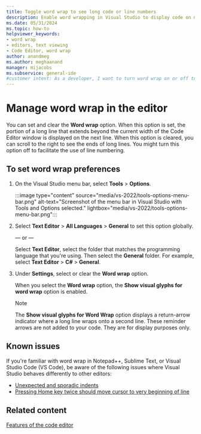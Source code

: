 ```yaml
---
title: Toggle word wrap to see long code or line numbers
description: Enable word wrapping in Visual Studio to display code on multiple lines, or turn the feature off to see line numbers.
ms.date: 05/31/2024
ms.topic: how-to
helpviewer_keywords:
- word wrap
- editors, text viewing
- Code Editor, word wrap
author: anandmeg
ms.author: meghaanand
manager: mijacobs
ms.subservice: general-ide
#customer intent: As a developer, I want to turn word wrap on or off to improve usability of Visual Studio in writing code in different situations.
---
```

# Manage word wrap in the editor

You can set and clear the **Word wrap** option. When this option is set, the portion of a long line that extends beyond the current width of the Code Editor window is displayed on the next line. When this option is cleared, you can scroll to the right to see the ends of long lines. You might turn this option off to facilitate the use of line numbering.

## To set word wrap preferences

1. On the Visual Studio menu bar, select **Tools** > **Options**.

   :::image type="content" source="media/vs-2022/tools-options-menu-bar.png" alt-text="Screenshot of the menu bar in Visual Studio with Tools and Options selected." lightbox="media/vs-2022/tools-options-menu-bar.png":::

1. Select **Text Editor** > **All Languages** > **General** to set this option globally.

   — or —

   Select **Text Editor**, select the folder that matches the programming language that you're using. Then select the **General** folder. For example, select **Text Editor** > **C#** > **General**.

1. Under **Settings**, select or clear the **Word wrap** option.

   When you select the **Word wrap** option, the **Show visual glyphs for word wrap** option is enabled.

   > [!NOTE]
   > The **Show visual glyphs for Word Wrap** option displays a return-arrow indicator where a long line wraps onto a second line. These reminder arrows are not added to your code. They are for display purposes only.

## Known issues

If you're familiar with word wrap in Notepad++, Sublime Text, or Visual Studio Code (VS Code), be aware of the following issues where Visual Studio behaves differently to other editors:

* [Unexpected and sporadic indents](https://developercommunity.visualstudio.com/t/Unexpected-and-sporadic-indents-when-usi/10635809)
* [Pressing Home key twice should move cursor to very beginning of line](https://developercommunity.visualstudio.com/t/Pressing-Home-key-twice-should-move-curs/10635835)

## Related content

[Features of the code editor](../writing-code-in-the-code-and-text-editor.md)
